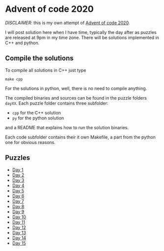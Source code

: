 # Advent of code 2020

*DISCLAIMER*: this is my own attempt of [Advent of code 2020](https://adventofcode.com/).

I will post solution here when I have time, typically the day after as puzzles are released at 9pm in my time zone.
There will be solutions implemented in C++ and python.


## Compile the solutions

To compile all solutions in C++ just type
```
make cpp
```

For the solutions in python, well, there is no need to compile anything.


The compiled binaries and sources can be found in the puzzle folders `dayXX`.
Each puzzle folder contains three subfolder:
* `cpp` for the C++ solution
* `py` for the python solution

and a README that explains how to run the solution binaries.

Each code subfolder contains their it own Makefile, a part from the python one for obvious reasons.

## Puzzles

* [Day 1](day01/)
* [Day 2](day02/)
* [Day 3](day03/)
* [Day 4](day04/)
* [Day 5](day05/)
* [Day 6](day06/)
* [Day 7](day07/)
* [Day 8](day08/)
* [Day 9](day09/)
* [Day 10](day10/)
* [Day 11](day11/)
* [Day 12](day12/)
* [Day 13](day13/)
* [Day 14](day14/)
* [Day 15](day15/)
